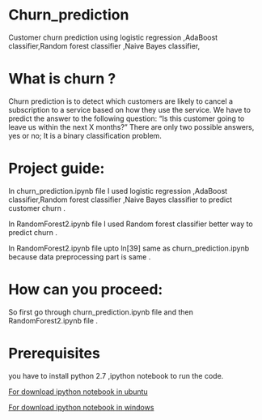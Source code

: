 # Churn_prediction
Customer churn prediction using logistic regression ,AdaBoost classifier,Random forest classifier ,Naive Bayes classifier,
# What is churn ?
Churn prediction is to detect which customers are likely to cancel a subscription to a service based on how they use the service. We have  to predict the answer to the following question: “Is this customer going to leave us within the next X months?” There are only two possible answers, yes or no; It is a binary classification problem.

# Project guide:

In churn_prediction.ipynb file I used logistic regression ,AdaBoost classifier,Random forest classifier ,Naive Bayes classifier to predict customer churn . 

In RandomForest2.ipynb file I used Random forest classifier better way to predict churn .

In RandomForest2.ipynb file upto ln[39] same as churn_prediction.ipynb because data preprocessing part is same .


# How can you proceed:
So first go through churn_prediction.ipynb file and then RandomForest2.ipynb file .

# Prerequisites
you have to install python 2.7 ,ipython notebook to run the code.

[For download ipython notebook in ubuntu](https://www.digitalocean.com/community/tutorials/how-to-set-up-a-jupyter-notebook-to-run-ipython-on-ubuntu-16-04)

[For download ipython notebook in windows](http://jupyter.readthedocs.io/en/latest/install.html)





 
